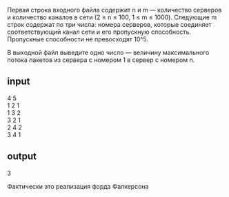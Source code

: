 Первая строка входного файла содержит n и m — количество серверов и количество каналов в сети (2 ≤ n ≤ 100, 1 ≤ m ≤ 1000). Следующие m строк содержат по три числа: номера серверов, которые соединяет соответствующий канал сети и его пропускную способность. Пропускные способности не превосходят 10^5.

В выходной файл выведите одно число — величину максимального потока пакетов из сервера с номером 1 в сервер с номером n.

## input

4 5\
1 2 1\
1 3 2\
3 2 1\
2 4 2\
3 4 1

## output

3


Фактически это реализация форда Фалкерсона
